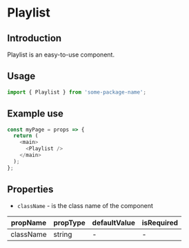 # Playlist

<!-- STORY -->

## Introduction

Playlist is an easy-to-use component.

## Usage

```javascript
import { Playlist } from 'some-package-name';
```

## Example use

```javascript
const myPage = props => {
  return (
    <main>
      <Playlist />
    </main>
  );
};
```

## Properties

- `className` - is the class name of the component

| propName  | propType | defaultValue | isRequired |
| --------- | -------- | ------------ | ---------- |
| className | string   | -            | -          |
